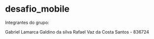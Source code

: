 # desafio_mobile

Integrantes do grupo:

Gabriel Lamarca Galdino da silva
Rafael Vaz da Costa Santos - 836724

